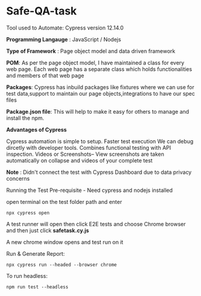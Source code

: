 # Safe-QA-task

Tool used to Automate: Cypress version 12.14.0

**Programming Langauge** : JavaScript / Nodejs

**Type of Framework** : Page object model and data driven framework

**POM**: As per the page object model, I have maintained a class for every web page. Each web page has a separate class which holds functionalities and members of that web page


**Packages**: Cypress has inbuild packages like fixtures where we can use for test data,support to maintain our page objects,integrations to have our spec files


**Package.json file**: This will help to make it easy for others to manage and install the npm.

**Advantages of Cypress**

Cypress automation is simple to setup. Faster test execution We can debug dircetly with developer tools. Combines functional testing with API inspection. Videos or Screenshots– View screenshots are taken automatically on collapse and videos of your complete test

**Note** : Didn't connect the test with Cypress Dashboard due to data privacy concerns

Running the Test Pre-requisite - Need cypress and nodejs installed

open terminal on the test folder path and enter

    npx cypress open

A test runner will open then click E2E tests and choose Chrome browser and then just click **safetask.cy.js**

A new chrome window opens and test run on it

Run & Generate Report:

    npx cypress run --headed --browser chrome
To run headless:

    npm run test --headless
